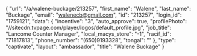 {
    "url": "\/a\/walene-buckage\/213257",
    "first_name": "Walene",
    "last_name": "Buckage",
    "email": "walenecb@gmail.com",
    "id": "213257",
    "login_id": "1759121",
    "data": {
        "incentive": "3",
        "auto_approve": true,
        "profilePhoto": "\/\/sitecdn.tvpage.com\/player\/logos\/default_profile.jpg",
        "job_title": "Lancome Counter Manager",
        "local_macys_store": "-1",
        "racif_id": "71817813",
        "phone_number": "(650)9193328",
        "tongal": ""
    },
    "type": "captivate",
    "layout": "ambassador",
    "title": "Walene Buckage"
}